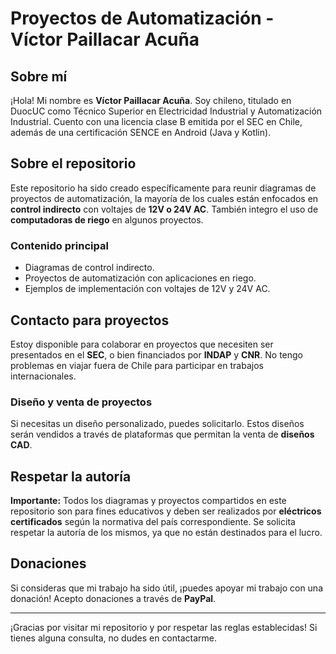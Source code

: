 # Proyectos de Automatización - Víctor Paillacar Acuña

## Sobre mí

¡Hola! Mi nombre es **Víctor Paillacar Acuña**. Soy chileno, titulado en DuocUC como Técnico Superior en Electricidad Industrial y Automatización Industrial. Cuento con una licencia clase B emitida por el SEC en Chile, además de una certificación SENCE en Android (Java y Kotlin).

## Sobre el repositorio

Este repositorio ha sido creado específicamente para reunir diagramas de proyectos de automatización, la mayoría de los cuales están enfocados en **control indirecto** con voltajes de **12V o 24V AC**. También integro el uso de **computadoras de riego** en algunos proyectos.

### Contenido principal
- Diagramas de control indirecto.
- Proyectos de automatización con aplicaciones en riego.
- Ejemplos de implementación con voltajes de 12V y 24V AC.

## Contacto para proyectos

Estoy disponible para colaborar en proyectos que necesiten ser presentados en el **SEC**, o bien financiados por **INDAP** y **CNR**. No tengo problemas en viajar fuera de Chile para participar en trabajos internacionales.

### Diseño y venta de proyectos

Si necesitas un diseño personalizado, puedes solicitarlo. Estos diseños serán vendidos a través de plataformas que permitan la venta de **diseños CAD**. 

## Respetar la autoría

**Importante:** Todos los diagramas y proyectos compartidos en este repositorio son para fines educativos y deben ser realizados por **eléctricos certificados** según la normativa del país correspondiente. Se solicita respetar la autoría de los mismos, ya que no están destinados para el lucro.

## Donaciones

Si consideras que mi trabajo ha sido útil, ¡puedes apoyar mi trabajo con una donación! Acepto donaciones a través de **PayPal**.

---

¡Gracias por visitar mi repositorio y por respetar las reglas establecidas! Si tienes alguna consulta, no dudes en contactarme.

